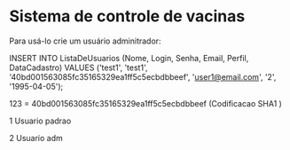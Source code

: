 # Sistema de controle de vacinas

Para usá-lo crie um usuário adminitrador:

INSERT INTO ListaDeUsuarios (Nome, Login, Senha, Email, Perfil, DataCadastro)
VALUES
('test1', 'test1', '40bd001563085fc35165329ea1ff5c5ecbdbbeef', 'user1@email.com', '2', '1995-04-05');

123 = 40bd001563085fc35165329ea1ff5c5ecbdbbeef (Codificacao SHA1 )

1 Usuario padrao

2 Usuario adm
